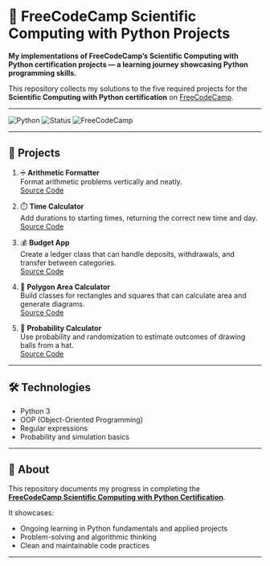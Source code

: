 # 🐍 FreeCodeCamp Scientific Computing with Python Projects

**My implementations of FreeCodeCamp’s Scientific Computing with Python certification projects — a learning journey showcasing Python programming skills.**

This repository collects my solutions to the five required projects for the  
**Scientific Computing with Python certification** on [FreeCodeCamp](https://www.freecodecamp.org/).  

---

![Python](https://img.shields.io/badge/Python-3-blue?logo=python&logoColor=white)
![Status](https://img.shields.io/badge/Progress-In%20progress-orange)
![FreeCodeCamp](https://img.shields.io/badge/FreeCodeCamp-Scientific%20Computing%20with%20Python-lightgreen?logo=freecodecamp)

---

## 📂 Projects

1. ➗ **Arithmetic Formatter**  
   Format arithmetic problems vertically and neatly.  
   [Source Code](./arithmetic-formatter/)

2. ⏱️ **Time Calculator**  
   Add durations to starting times, returning the correct new time and day.  
   [Source Code](./time-calculator/)

3. 💰 **Budget App**  
   Create a ledger class that can handle deposits, withdrawals, and transfer between categories.  
   [Source Code](./budget-app/)

4. 🔺 **Polygon Area Calculator**  
   Build classes for rectangles and squares that can calculate area and generate diagrams.  
   [Source Code](./polygon-area-calculator/)

5. 🎲 **Probability Calculator**  
   Use probability and randomization to estimate outcomes of drawing balls from a hat.  
   [Source Code](./probability-calculator/)

---

## 🛠️ Technologies
- Python 3  
- OOP (Object-Oriented Programming)  
- Regular expressions  
- Probability and simulation basics  

---

## 📜 About
This repository documents my progress in completing the  
**[FreeCodeCamp Scientific Computing with Python Certification](https://www.freecodecamp.org/learn/scientific-computing-with-python/)**.  

It showcases:
- Ongoing learning in Python fundamentals and applied projects  
- Problem-solving and algorithmic thinking  
- Clean and maintainable code practices  

---
